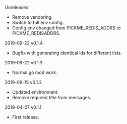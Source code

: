 Unreleased
  - Remove vendoring.
  - Switch to full env config.
  - Config env changed from PICKME_REDIS_ADDRS to PICKME_REDISADDRS.

2019-09-22 v0.1.4
  - Bugfix with generating identical ids for different lists.

2019-09-22 v0.1.3
  - Normal go mod work.

2019-09-15 v0.1.2
  - Updated environment.
  - Remove required title from messages.

2019-04-07 v0.1.1
  - First release.
